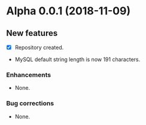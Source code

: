 # Alpha 0.0.1 (2018-11-09)

## New features
- [x] Repository created.
- MySQL default string length is now 191 characters.

### Enhancements
- None.

### Bug corrections
- None.
